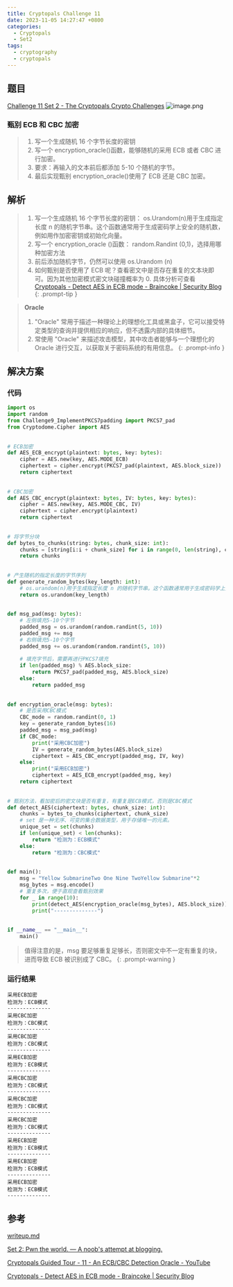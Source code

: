 ```yaml
---
title: Cryptopals Challenge 11
date: 2023-11-05 14:27:47 +0800
categories:
  - Cryptopals
  - Set2
tags:
  - cryptography
  - cryptopals
---
```


## 题目

[Challenge 11 Set 2 - The Cryptopals Crypto Challenges](https://cryptopals.com/sets/2/challenges/11)
![image.png](https://note-for-zephyrryan.oss-cn-beijing.aliyuncs.com/obsidian_picture/202311151428363.png)

### 甄别 ECB 和 CBC 加密
>1. 写一个生成随机 16 个字节长度的密钥
>2. 写一个 encryption_oracle()函数，能够随机的采用 ECB 或者 CBC 进行加密。
>3. 要求：再输入的文本前后都添加 5-10 个随机的字节。
>4. 最后实现甄别 encryption_oracle()使用了 ECB 还是 CBC 加密。

## 解析

> 1. 写一个生成随机 16 个字节长度的密钥：
> 	os.Urandom(n)用于生成指定长度 n 的随机字节串。这个函数通常用于生成密码学上安全的随机数，例如用作加密密钥或初始化向量。
> 2. 写一个 encryption_oracle ()函数：
> 	random.Randint (0,1)，选择用哪种加密方法
> 3. 前后添加随机字节，仍然可以使用 os.Urandom (n)
> 4. 如何甄别是否使用了 ECB 呢？查看密文中是否存在重复的文本块即可。因为其他加密模式密文块碰撞概率为 0. 具体分析可查看[Cryptopals - Detect AES in ECB mode - Braincoke | Security Blog](https://braincoke.fr/write-up/cryptopals/cryptopals-detect-aes-in-ecb-mode/)
{: .prompt-tip }

> **Oracle**
> 1. "Oracle" 常用于描述一种理论上的理想化工具或黑盒子，它可以接受特定类型的查询并提供相应的响应，但不透露内部的具体细节。
> 2. 常使用 "Oracle" 来描述攻击模型，其中攻击者能够与一个理想化的 Oracle 进行交互，以获取关于密码系统的有用信息。
{: .prompt-info }



## 解决方案

### 代码

```python
import os  
import random  
from Challenge9_ImplementPKCS7padding import PKCS7_pad  
from Cryptodome.Cipher import AES  
  
  
# ECB加密  
def AES_ECB_encrypt(plaintext: bytes, key: bytes):  
    cipher = AES.new(key, AES.MODE_ECB)  
    ciphertext = cipher.encrypt(PKCS7_pad(plaintext, AES.block_size))  
    return ciphertext  
  
  
# CBC加密  
def AES_CBC_encrypt(plaintext: bytes, IV: bytes, key: bytes):  
    cipher = AES.new(key, AES.MODE_CBC, IV)  
    ciphertext = cipher.encrypt(plaintext)  
    return ciphertext  
  
  
# 将字节分块  
def bytes_to_chunks(string: bytes, chunk_size: int):  
    chunks = [string[i:i + chunk_size] for i in range(0, len(string), chunk_size)]  
    return chunks  
  
  
# 产生随机的指定长度的字节序列  
def generate_random_bytes(key_length: int):  
    # os.urandom(n)用于生成指定长度 n 的随机字节串。这个函数通常用于生成密码学上安全的随机数，例如用作加密密钥或初始化向量。  
    return os.urandom(key_length)  
  
  
def msg_pad(msg: bytes):  
    # 左侧填充5-10个字节  
    padded_msg = os.urandom(random.randint(5, 10))  
    padded_msg += msg  
    # 右侧填充5-10个字节  
    padded_msg += os.urandom(random.randint(5, 10))  
  
    # 填充字节后，需要再进行PKCS7填充  
    if len(padded_msg) % AES.block_size:  
        return PKCS7_pad(padded_msg, AES.block_size)  
    else:  
        return padded_msg  
  
  
def encryption_oracle(msg: bytes):  
    # 是否采用CBC模式  
    CBC_mode = random.randint(0, 1)  
    key = generate_random_bytes(16)  
    padded_msg = msg_pad(msg)  
    if CBC_mode:  
        print("采用CBC加密")  
        IV = generate_random_bytes(AES.block_size)  
        ciphertext = AES_CBC_encrypt(padded_msg, IV, key)  
    else:  
        print("采用ECB加密")  
        ciphertext = AES_ECB_encrypt(padded_msg, key)  
    return ciphertext  
  
  
# 甄别方法，看加密后的密文块是否有重复，有重复是ECB模式，否则是CBC模式  
def detect_AES(ciphertext: bytes, chunk_size: int):  
    chunks = bytes_to_chunks(ciphertext, chunk_size)  
    # set 是一种无序、可变的集合数据类型，用于存储唯一的元素。  
    unique_set = set(chunks)  
    if len(unique_set) < len(chunks):  
        return "检测为：ECB模式"  
    else:  
        return "检测为：CBC模式"  
  
  
def main():  
    msg = "Yellow SubmarineTwo One Nine TwoYellow Submarine"*2 
    msg_bytes = msg.encode()  
    # 重复多次，便于直观查看甄别效果
    for _ in range(10):  
        print(detect_AES(encryption_oracle(msg_bytes), AES.block_size))  
        print("--------------")  
  
  
if __name__ == "__main__":  
    main()
```

> 值得注意的是，msg 要足够重复足够长，否则密文中不一定有重复的块，进而导致 ECB 被识别成了 CBC。
{: .prompt-warning }

### 运行结果

```
采用ECB加密
检测为：ECB模式
--------------
采用CBC加密
检测为：CBC模式
--------------
采用CBC加密
检测为：CBC模式
--------------
采用ECB加密
检测为：ECB模式
--------------
采用CBC加密
检测为：CBC模式
--------------
采用CBC加密
检测为：CBC模式
--------------
采用CBC加密
检测为：CBC模式
--------------
采用ECB加密
检测为：ECB模式
--------------
采用ECB加密
检测为：ECB模式
--------------
采用ECB加密
检测为：ECB模式
--------------
```

## 参考

[writeup.md](https://github.com/Rajil1213/Cryptopals-Set-2/blob/master/writeup/writeup.md)

[Set 2: Pwn the world. — A noob's attempt at blogging.](https://hexterisk.github.io/blog/posts/2020/04/24/set-2/)

[Cryptopals Guided Tour - 11 - An ECB/CBC Detection Oracle - YouTube](https://www.youtube.com/watch?v=i6BhbO_g4KI&t=335s&ab_channel=NCCGroupGlobal)

[Cryptopals - Detect AES in ECB mode - Braincoke | Security Blog](https://braincoke.fr/write-up/cryptopals/cryptopals-detect-aes-in-ecb-mode/)

